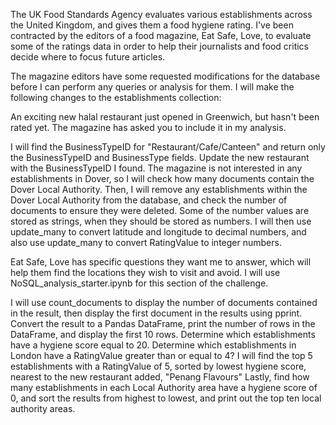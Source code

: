 The UK Food Standards Agency evaluates various establishments across the United Kingdom, and gives them a food hygiene rating. I've been contracted by the editors of a food magazine, Eat Safe, Love, to evaluate some of the ratings data in order to help their journalists and food critics decide where to focus future articles.

The magazine editors have some requested modifications for the database before I can perform any queries or analysis for them. I will make the following changes to the establishments collection:

An exciting new halal restaurant just opened in Greenwich, but hasn't been rated yet. The magazine has asked you to include it in my analysis.


I will find the BusinessTypeID for "Restaurant/Cafe/Canteen" and return only the BusinessTypeID and BusinessType fields.
Update the new restaurant with the BusinessTypeID I found.
The magazine is not interested in any establishments in Dover, so I will check how many documents contain the Dover Local Authority. Then, I will remove any establishments within the Dover Local Authority from the database, and check the number of documents to ensure they were deleted.
Some of the number values are stored as strings, when they should be stored as numbers.
I will then use update_many to convert latitude and longitude to decimal numbers, and also  use update_many to convert RatingValue to integer numbers.



Eat Safe, Love has specific questions they want me to answer, which will help them find the locations they wish to visit and avoid.
I will use NoSQL_analysis_starter.ipynb for this section of the challenge.

I will use count_documents to display the number of documents contained in the result, then display the first document in the results using pprint.
Convert the result to a Pandas DataFrame, print the number of rows in the DataFrame, and display the first 10 rows.
Determine which establishments have a hygiene score equal to 20.
Determine which establishments in London have a RatingValue greater than or equal to 4?
I will find the  top 5 establishments with a RatingValue of 5, sorted by lowest hygiene score, nearest to the new restaurant added, "Penang Flavours"
Lastly, find how many establishments in each Local Authority area have a hygiene score of 0, and sort the results from highest to lowest, and print out the top ten local authority areas.


